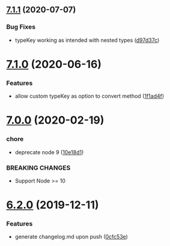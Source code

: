 ## [7.1.1](https://github.com/yoitsro/joigoose/compare/v7.1.0...v7.1.1) (2020-07-07)


### Bug Fixes

* typeKey working as intended with nested types ([d97d37c](https://github.com/yoitsro/joigoose/commit/d97d37c11c7409f7182a7ccb0ec4885fa32fc897))

# [7.1.0](https://github.com/yoitsro/joigoose/compare/v7.0.0...v7.1.0) (2020-06-16)


### Features

* allow custom typeKey as option to convert method ([1f1ad4f](https://github.com/yoitsro/joigoose/commit/1f1ad4f01df95331239b178e9d49b3215780a5ab))

# [7.0.0](https://github.com/yoitsro/joigoose/compare/v6.2.0...v7.0.0) (2020-02-19)


### chore

* deprecate node 9 ([10e18d1](https://github.com/yoitsro/joigoose/commit/10e18d143d6b0c07f51b410796b5a12ca867b54f))


### BREAKING CHANGES

* Support Node >= 10

# [6.2.0](https://github.com/yoitsro/joigoose/compare/v6.1.1...v6.2.0) (2019-12-11)


### Features

* generate changelog.md upon push ([0cfc53e](https://github.com/yoitsro/joigoose/commit/0cfc53e0792d9de3e3986b8641e5b2f2f80aafe0))
